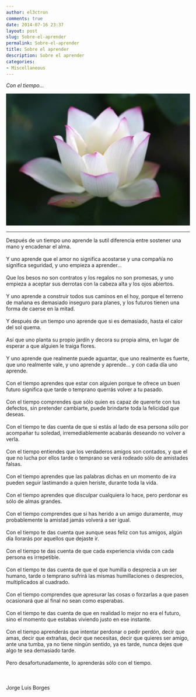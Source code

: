 ```yaml
---
author: el3ctron
comments: true
date: 2014-07-16 23:37
layout: post
slug: Sobre-el-aprender
permalink: Sobre-el-aprender
title: Sobre el aprender
description: Sobre el aprender
categories:
- Miscellaneous
---
```


*Con el tiempo...*

[![Sobre el aprender](/wp-content/uploads/por_tema/arte/1390677_231613883664792_842685397_n.jpg)](./Sobre-el-aprender "Sobre el aprender... [CLICK PARA ENTRAR AL ARTÍCULO]")

<!-- more -->
---
Después de un tiempo uno aprende la sutil diferencia entre sostener una mano y encadenar el alma.
<br><br>Y uno aprende que el amor no significa acostarse y una compañía no significa seguridad, y uno empieza a aprender...
<br><br>Que los besos no son contratos y los regalos no son promesas, y uno empieza a aceptar sus derrotas con la cabeza alta y los ojos abiertos.
<br><br>Y uno aprende a construir todos sus caminos en el hoy, porque el terreno de mañana es demasiado inseguro para planes, y los futuros tienen una forma de caerse en la mitad.
<br><br>Y después de un tiempo uno aprende que si es demasiado, hasta el calor del sol quema.
<br><br>Así que uno planta su propio jardín y decora su propia alma, en lugar de esperar a que alguien le traiga flores.
<br><br>Y uno aprende que realmente puede aguantar, que uno realmente es fuerte, que uno realmente vale, y uno aprende y aprende... y con cada día uno aprende.
<br><br>Con el tiempo aprendes que estar con alguien porque te ofrece un buen futuro significa que tarde o temprano querrás volver a tu pasado.
<br><br>Con el tiempo comprendes que sólo quien es capaz de quererte con tus defectos, sin pretender cambiarte, puede brindarte toda la felicidad que deseas.
<br><br>Con el tiempo te das cuenta de que si estás al lado de esa persona sólo por acompañar tu soledad, irremediablemente acabarás deseando no volver a verla.
<br><br>Con el tiempo entiendes que los verdaderos amigos son contados, y que el que no lucha por ellos tarde o temprano se verá rodeado sólo de amistades falsas.
<br><br>Con el tiempo aprendes que las palabras dichas en un momento de ira pueden seguir lastimando a quien heriste, durante toda la vida.
<br><br>Con el tiempo aprendes que disculpar cualquiera lo hace, pero perdonar es sólo de almas grandes.
<br><br>Con el tiempo comprendes que si has herido a un amigo duramente, muy probablemente la amistad jamás volverá a ser igual.
<br><br>Con el tiempo te das cuenta que aunque seas feliz con tus amigos, algún día llorarás por aquellos que dejaste ir.
<br><br>Con el tiempo te das cuenta de que cada experiencia vivida con cada persona es irrepetible.
<br><br>Con el tiempo te das cuenta de que el que humilla o desprecia a un ser humano, tarde o temprano sufrirá las mismas humillaciones o desprecios, multiplicados al cuadrado.
<br><br>Con el tiempo comprendes que apresurar las cosas o forzarlas a que pasen ocasionará que al final no sean como esperabas.
<br><br>Con el tiempo te das cuenta de que en realidad lo mejor no era el futuro, sino el momento que estabas viviendo justo en ese instante.
<br><br>Con el tiempo aprenderás que intentar perdonar o pedir perdón, decir que amas, decir que extrañas, decir que necesitas, decir que quieres ser amigo, ante una tumba, ya no tiene ningún sentido, ya es tarde, nunca dejes que algo te sea demasiado tarde.
<br><br>Pero desafortunadamente, lo aprenderás sólo con el tiempo.
<br><br>
<br><br>Jorge Luis Borges
<br><br>
